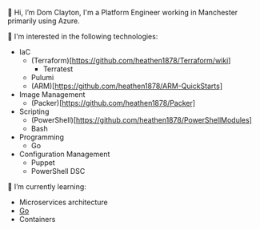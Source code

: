 👋 Hi, I’m Dom Clayton, I'm a Platform Engineer working in Manchester primarily using Azure. 

👀 I'm interested in the following technologies:
- IaC
  - (Terraform)[https://github.com/heathen1878/Terraform/wiki]
    - Terratest
  - Pulumi
  - (ARM)[https://github.com/heathen1878/ARM-QuickStarts]
- Image Management
  - (Packer)[https://github.com/heathen1878/Packer]
- Scripting
  - (PowerShell)[https://github.com/heathen1878/PowerShellModules]
  - Bash
- Programming
  - Go
- Configuration Management
  - Puppet
  - PowerShell DSC
  
🌱 I’m currently learning:
- Microservices architecture
- [Go](https://github.com/heathen1878/go)
- Containers